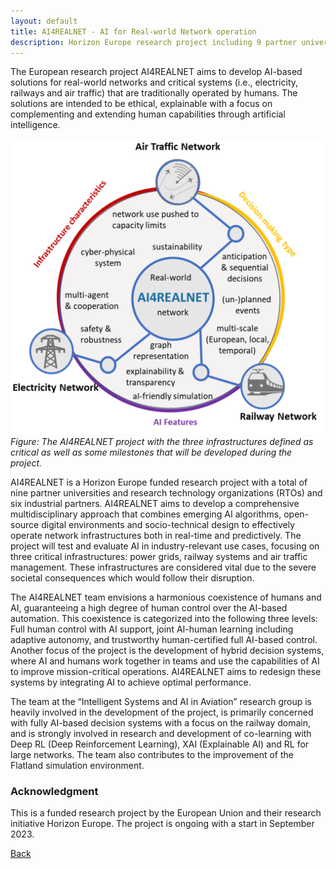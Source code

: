 ```yaml
---
layout: default
title: AI4REALNET - AI for Real-world Network operation 
description: Horizon Europe research project including 9 partner universities
---
```


The European research project AI4REALNET aims to develop AI-based solutions for real-world networks and critical systems  (i.e., electricity, railways and air traffic) 
that are traditionally operated by humans. The solutions are intended to be ethical, explainable with a focus on complementing and extending human capabilities through 
artificial intelligence. 

![Branching](./../../pictures/AI4REALNET.png)
_Figure: The AI4REALNET project with the three infrastructures defined as critical as well as some milestones that will be developed during the project._

AI4REALNET is a Horizon Europe funded research project with a total of nine partner universities and research technology organizations (RTOs) and six industrial partners. 
AI4REALNET aims to develop a comprehensive multidisciplinary approach that combines emerging AI algorithms, open-source digital environments and socio-technical design 
to effectively operate network infrastructures both in real-time and predictively. The project will test and evaluate AI in industry-relevant use cases, focusing on 
three critical infrastructures: power grids, railway systems and air traffic management. These infrastructures are considered vital due to the severe societal 
consequences which would follow their disruption.

The AI4REALNET team envisions a harmonious coexistence of humans and AI, guaranteeing a high degree of human control over the AI-based automation. This coexistence is 
categorized into the following three levels: Full human control with AI support, joint AI-human learning including adaptive autonomy, and trustworthy human-certified 
full AI-based control. Another focus of the project is the development of hybrid decision systems, where AI and humans work together in teams and use the capabilities 
of AI to improve mission-critical operations. AI4REALNET aims to redesign these systems by integrating AI to achieve optimal performance.

The team at the “Intelligent Systems and AI in Aviation” research group is heavily involved in the development of the project, is primarily concerned with 
fully AI-based decision systems with a focus on the railway domain, and is strongly involved in research and development of co-learning with Deep RL (Deep 
Reinforcement Learning), XAI (Explainable AI) and RL for large networks. The team also contributes to the improvement of the Flatland simulation environment.

### Acknowledgment
This is a funded research project by the European Union and their research initiative Horizon Europe. The project is 
ongoing with a start in September 2023. 

[Back](https://cyberneticlearningsystems.github.io/pages/research.html)